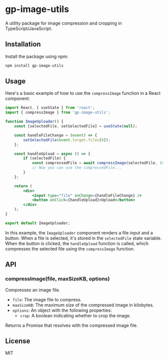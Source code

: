 
# gp-image-utils

A utility package for image compression and cropping in TypeScript/JavaScript.

## Installation

Install the package using npm:

```bash
npm install gp-image-utils
```

## Usage

Here's a basic example of how to use the `compressImage` function in a React component:

```jsx
import React, { useState } from 'react';
import { compressImage } from 'gp-image-utils';

function ImageUploader() {
    const [selectedFile, setSelectedFile] = useState(null);

    const handleFileChange = (event) => {
        setSelectedFile(event.target.files[0]);
    };

    const handleUpload = async () => {
        if (selectedFile) {
            const compressedFile = await compressImage(selectedFile, 100, { crop: true });
            // Now you can use the compressedFile...
        }
    };

    return (
        <div>
            <input type="file" onChange={handleFileChange} />
            <button onClick={handleUpload}>Upload</button>
        </div>
    );
}

export default ImageUploader;
```

In this example, the `ImageUploader` component renders a file input and a button. When a file is selected, it's stored in the `selectedFile` state variable. When the button is clicked, the `handleUpload` function is called, which compresses the selected file using the `compressImage` function.

## API

### compressImage(file, maxSizeKB, options)

Compresses an image file.

- `file`: The image file to compress.
- `maxSizeKB`: The maximum size of the compressed image in kilobytes.
- `options`: An object with the following properties:
  - `crop`: A boolean indicating whether to crop the image.

Returns a Promise that resolves with the compressed image file.

## License

MIT
